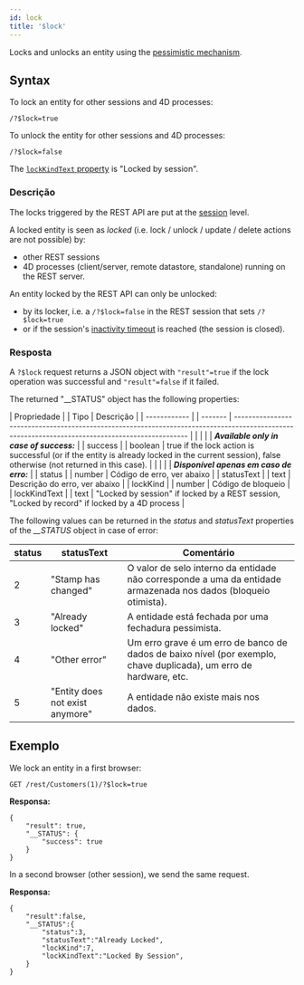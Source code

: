 ```yaml
---
id: lock
title: '$lock'
---
```



Locks and unlocks an entity using the [pessimistic mechanism](../ORDA/entities.md#pessimistic-lock).


## Syntax

To lock an entity for other sessions and 4D processes:

```
/?$lock=true
```


To unlock the entity for other sessions and 4D processes:

```
/?$lock=false
```


The [`lockKindText` property](../API/EntityClass.md#lock) is "Locked by session".


### Descrição

The locks triggered by the REST API are put at the [session](authUsers.md#opening-sessions) level.

A locked entity is seen as *locked* (i.e. lock / unlock / update / delete actions are not possible) by:

- other REST sessions
- 4D processes (client/server, remote datastore, standalone) running on the REST server.

An entity locked by the REST API can only be unlocked:

- by its locker, i.e. a `/?$lock=false` in the REST session that sets `/?$lock=true`
- or if the session's [inactivity timeout]($directory.md) is reached (the session is closed).

### Resposta

A `?$lock` request returns a JSON object with `"result"=true` if the lock operation was successful and `"result"=false` if it failed.

The returned "__STATUS" object has the following properties:

| Propriedade  |  | Tipo    | Descrição                                                                                                                                       |
| ------------ |  | ------- | ----------------------------------------------------------------------------------------------------------------------------------------------- |
|              |  |         | ***Available only in case of success:***                                                                                                        |
| success      |  | boolean | true if the lock action is successful (or if the entity is already locked in the current session), false otherwise (not returned in this case). |
|              |  |         | ***Disponível apenas em caso de erro:***                                                                                                        |
| status       |  | number  | Código de erro, ver abaixo                                                                                                                      |
| statusText   |  | text    | Descrição do erro, ver abaixo                                                                                                                   |
| lockKind     |  | number  | Código de bloqueio                                                                                                                              |
| lockKindText |  | text    | "Locked by session" if locked by a REST session, "Locked by record" if locked by a 4D process                                                   |


The following values can be returned in the *status* and *statusText* properties of the *__STATUS* object in case of error:

| status | statusText                      | Comentário                                                                                                         |
| ------ | ------------------------------- | ------------------------------------------------------------------------------------------------------------------ |
| 2      | "Stamp has changed"             | O valor de selo interno da entidade não corresponde a uma da entidade armazenada nos dados (bloqueio otimista).    |
| 3      | "Already locked"                | A entidade está fechada por uma fechadura pessimista.                                                              |
| 4      | "Other error"                   | Um erro grave é um erro de banco de dados de baixo nível (por exemplo, chave duplicada), um erro de hardware, etc. |
| 5      | "Entity does not exist anymore" | A entidade não existe mais nos dados.                                                                              |




## Exemplo


We lock an entity in a first browser:

```
GET /rest/Customers(1)/?$lock=true
```

**Responsa:**

```
{
    "result": true,
    "__STATUS": {
        "success": true
    }
}
```

In a second browser (other session), we send the same request.

**Responsa:**

```
{
    "result":false,
    "__STATUS":{
        "status":3,
        "statusText":"Already Locked",
        "lockKind":7,
        "lockKindText":"Locked By Session",
    }
}
```

